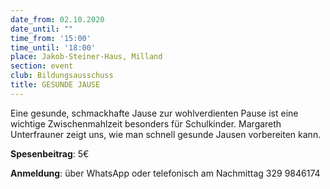 ```yaml
---
date_from: 02.10.2020
date_until: ""
time_from: '15:00'
time_until: '18:00'
place: Jakob-Steiner-Haus, Milland
section: event
club: Bildungsausschuss
title: GESUNDE JAUSE
---
```

Eine gesunde, schmackhafte Jause zur wohlverdienten Pause ist eine wichtige Zwischenmahlzeit besonders für Schulkinder. Margareth Unterfrauner zeigt uns, wie man schnell gesunde Jausen vorbereiten kann.



**Spesenbeitrag**: 5€

**Anmeldung**: über WhatsApp oder telefonisch am Nachmittag 329 9846174